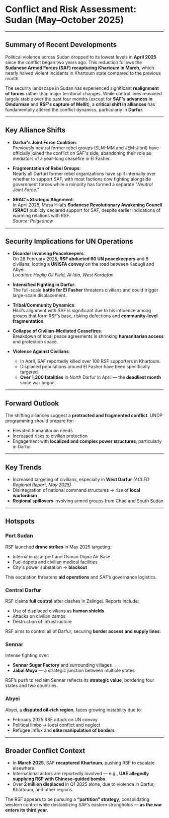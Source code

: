 
# Conflict and Risk Assessment: Sudan (May–October 2025)

---

## Summary of Recent Developments

Political violence across Sudan dropped to its lowest levels in **April 2025** since the conflict began two years ago. This reduction follows the **Sudanese Armed Forces (SAF) recapturing Khartoum in March**, which nearly halved violent incidents in Khartoum state compared to the previous month.

The security landscape in Sudan has experienced significant **realignment of forces** rather than major territorial changes. While control lines remained largely stable over the past four months (except for **SAF's advances in Omdurman** and **RSF's capture of Mellit**), a **critical shift in alliances** has fundamentally altered the conflict dynamics, particularly in **Darfur**.

---

## Key Alliance Shifts

- **Darfur's Joint Force Coalition**:  
  Previously neutral former rebel groups (SLM-MM and JEM-Jibril) have officially joined the conflict on SAF's side, abandoning their role as mediators of a year-long ceasefire in El Fasher.

- **Fragmentation of Rebel Groups**:  
  Nearly all Darfuri former rebel organizations have split internally over whether to support SAF, with most factions now fighting alongside government forces while a minority has formed a separate *"Neutral Joint Force."*

- **SRAC's Strategic Alignment**:  
  In April 2025, Musa Hilal’s **Sudanese Revolutionary Awakening Council (SRAC)** publicly declared support for SAF, despite earlier indications of warming relations with RSF.  
  *Source: Polgeonow*

---

## Security Implications for UN Operations

- **Disorder Involving Peacekeepers**:  
  On 28 February 2025, **RSF abducted 60 UN peacekeepers** and 8 civilians, looting a **UNISFA convoy** on the road between Kadugli and Abyei.  
  *Location: Heglig Oil Field, Al Idia, West Kordofan.*

- **Intensified Fighting in Darfur**:  
  The full-scale **battle for El Fasher** threatens civilians and could trigger large-scale displacement.

- **Tribal/Community Dynamics**:  
  Hilal’s alignment with SAF is significant due to his influence among groups that form RSF’s base, risking defections and **community-level fragmentation**.

- **Collapse of Civilian-Mediated Ceasefires**:  
  Breakdown of local peace agreements is shrinking **humanitarian access** and protection space.

- **Violence Against Civilians**:  
  - In April, SAF reportedly killed over 100 RSF supporters in Khartoum.  
  - Displaced populations around El Fasher have been specifically targeted.  
  - **Over 1,300 fatalities** in North Darfur in April — the **deadliest month** since war began.

---

## Forward Outlook

The shifting alliances suggest a **protracted and fragmented conflict**. UNDP programming should prepare for:

- Elevated humanitarian needs
- Increased risks to civilian protection
- Engagement with **localized and complex power structures**, particularly in Darfur

---

## Key Trends

- Increased targeting of civilians, especially in **West Darfur** *(ACLED Regional Report, May 2025)*
- Disintegration of national command structures → rise of **local warlordism**
- **Regional spillovers** involving armed groups from Chad and South Sudan

---

## Hotspots

### Port Sudan

RSF launched **drone strikes** in May 2025 targeting:

- International airport and Osman Digna Air Base  
- Fuel depots and civilian medical facilities  
- City's power substation → **blackout**

This escalation threatens **aid operations** and SAF’s governance logistics.

### Central Darfur

RSF claims **full control** after clashes in Zalingei. Reports include:

- Use of displaced civilians as **human shields**  
- Attacks on civilian camps  
- Destruction of infrastructure

RSF aims to control all of Darfur, securing **border access and supply lines**.

### Sennar

Intense fighting over:

- **Sennar Sugar Factory** and surrounding villages  
- **Jabal Moya** — a strategic junction between multiple states

RSF’s push to reclaim Sennar reflects its **strategic value**, bordering four states and two countries.

### Abyei

Abyei, a **disputed oil-rich region**, faces growing instability due to:

- February 2025 RSF attack on UN convoy  
- Political limbo → local conflict and neglect  
- Refugee influx and **elite manipulation of borders**

---

## Broader Conflict Context

- In **March 2025**, SAF **recaptured Khartoum**, pushing RSF to escalate elsewhere.
- International actors are reportedly involved — e.g., **UAE allegedly supplying RSF with Chinese-guided bombs**.
- Over **2 million displaced** in Q1 2025 alone, due to violence in Darfur, Khartoum, and other regions.

The RSF appears to be pursuing a **“partition” strategy**, consolidating western control while destabilizing SAF’s eastern strongholds — **as the war enters its third year**.
